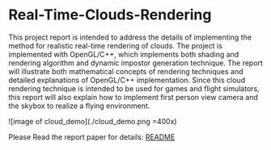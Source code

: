 # Real-Time-Clouds-Rendering

This project report is intended to address the details of implementing the method for realistic real-time rendering of clouds. The project is implemented with OpenGL/C++, which implements both shading and rendering algorithm and dynamic impostor generation technique. The report will illustrate both mathematical concepts of rendering techniques and detailed explanations of OpenGL/C++ implementation. Since this cloud rendering technique is intended to be used for games and flight simulators, this report will also explain how to implement first person view camera and the skybox to realize a flying environment. 

![image of cloud_demo](./cloud_demo.png =400x)

Please Read the report paper for details: [README](./report.pdf "Project Report PDF")

